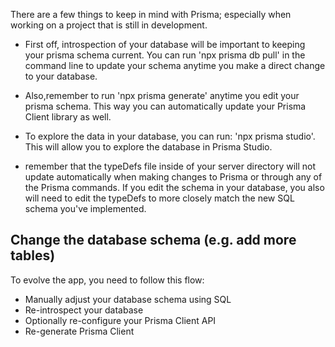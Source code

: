 There are a few things to keep in mind with Prisma; especially when working on a project that is still in development.

- First off, introspection of your database will be important to keeping your prisma schema current. You can
run 'npx prisma db pull' in the command line to update your schema anytime you make a direct change to your
database.

- Also,remember to run 'npx prisma generate' anytime you edit your prisma schema. This way you can automatically
update your Prisma Client library as well.

- To explore the data in your database, you can run: 'npx prisma studio'. This will allow you to explore the database in Prisma Studio.

- remember that the typeDefs file inside of your server directory will not update automatically when making changes to Prisma or through any of the Prisma commands. If you edit the schema in your database, you also will need to edit the typeDefs to more closely match the new SQL schema you've implemented.

## Change the database schema (e.g. add more tables)
To evolve the app, you need to follow this flow:

- Manually adjust your database schema using SQL
- Re-introspect your database
- Optionally re-configure your Prisma Client API
- Re-generate Prisma Client